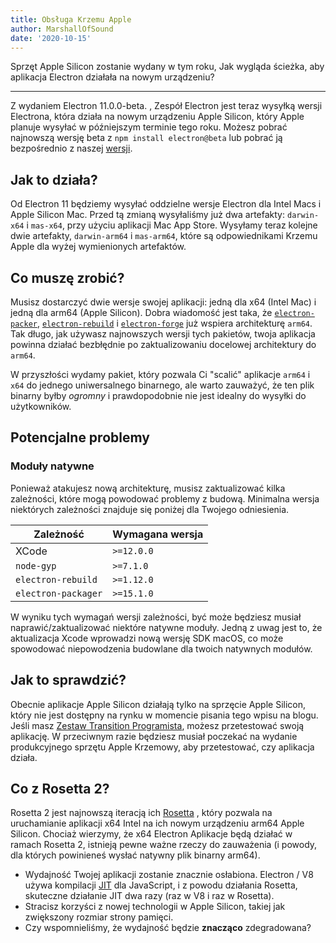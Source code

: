 ```yaml
---
title: Obsługa Krzemu Apple
author: MarshallOfSound
date: '2020-10-15'
---
```


Sprzęt Apple Silicon zostanie wydany w tym roku, Jak wygląda ścieżka, aby aplikacja Electron działała na nowym urządzeniu?

---

Z wydaniem Electron 11.0.0-beta. , Zespół Electron jest teraz wysyłką wersji Electrona, która działa na nowym urządzeniu Apple Silicon, który Apple planuje wysyłać w późniejszym terminie tego roku. Możesz pobrać najnowszą wersję beta z `npm install electron@beta` lub pobrać ją bezpośrednio z naszej [wersji](https://electronjs.org/releases/stable).

## Jak to działa?

Od Electron 11 będziemy wysyłać oddzielne wersje Electron dla Intel Macs i Apple Silicon Mac. Przed tą zmianą wysyłaliśmy już dwa artefakty: `darwin-x64` i `mas-x64`, przy użyciu aplikacji Mac App Store. Wysyłamy teraz kolejne dwie artefakty, `darwin-arm64` i `mas-arm64`, które są odpowiednikami Krzemu Apple dla wyżej wymienionych artefaktów.

## Co muszę zrobić?

Musisz dostarczyć dwie wersje swojej aplikacji: jedną dla x64 (Intel Mac) i jedną dla arm64 (Apple Silicon). Dobra wiadomość jest taka, że [`electron-packer`](https://github.com/electron/electron-packager/), [`electron-rebuild`](https://github.com/electron/electron-rebuild/) i [`electron-forge`](https://github.com/electron-userland/electron-forge/) już wspiera architekturę `arm64`. Tak długo, jak używasz najnowszych wersji tych pakietów, twoja aplikacja powinna działać bezbłędnie po zaktualizowaniu docelowej architektury do `arm64`.

W przyszłości wydamy pakiet, który pozwala Ci "scalić" aplikacje `arm64` i `x64` do jednego uniwersalnego binarnego, ale warto zauważyć, że ten plik binarny byłby _ogromny_ i prawdopodobnie nie jest idealny do wysyłki do użytkowników.

## Potencjalne problemy

### Moduły natywne

Ponieważ atakujesz nową architekturę, musisz zaktualizować kilka zależności, które mogą powodować problemy z budową. Minimalna wersja niektórych zależności znajduje się poniżej dla Twojego odniesienia.

| Zależność           | Wymagana wersja |
| ------------------- | --------------- |
| XCode               | `>=12.0.0`   |
| `node-gyp`          | `>=7.1.0`    |
| `electron-rebuild`  | `>=1.12.0`   |
| `electron-packager` | `>=15.1.0`   |

W wyniku tych wymagań wersji zależności, być może będziesz musiał naprawić/zaktualizować niektóre natywne moduły.  Jedną z uwag jest to, że aktualizacja Xcode wprowadzi nową wersję SDK macOS, co może spowodować niepowodzenia budowlane dla twoich natywnych modułów.


## Jak to sprawdzić?

Obecnie aplikacje Apple Silicon działają tylko na sprzęcie Apple Silicon, który nie jest dostępny na rynku w momencie pisania tego wpisu na blogu. Jeśli masz [Zestaw Transition Programista](https://developer.apple.com/programs/universal/), możesz przetestować swoją aplikację. W przeciwnym razie będziesz musiał poczekać na wydanie produkcyjnego sprzętu Apple Krzemowy, aby przetestować, czy aplikacja działa.

## Co z Rosetta 2?

Rosetta 2 jest najnowszą iteracją ich [Rosetta](https://en.wikipedia.org/wiki/Rosetta_(software)) , który pozwala na uruchamianie aplikacji x64 Intel na ich nowym urządzeniu arm64 Apple Silicon. Chociaż wierzymy, że x64 Electron Aplikacje będą działać w ramach Rosetta 2, istnieją pewne ważne rzeczy do zauważenia (i powody, dla których powinieneś wysłać natywny plik binarny arm64).

* Wydajność Twojej aplikacji zostanie znacznie osłabiona. Electron / V8 używa kompilacji [JIT](https://en.wikipedia.org/wiki/Just-in-time_compilation) dla JavaScript, i z powodu działania Rosetta, skuteczne działanie JIT dwa razy (raz w V8 i raz w Rosetta).
* Stracisz korzyści z nowej technologii w Apple Silicon, takiej jak zwiększony rozmiar strony pamięci.
* Czy wspomnieliśmy, że wydajność będzie **znacząco** zdegradowana?
